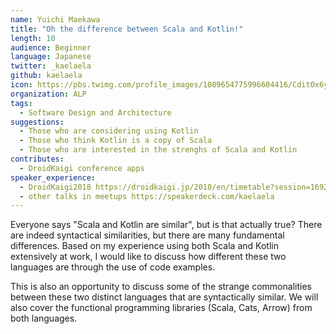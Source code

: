```yaml
---
name: Yuichi Maekawa
title: "Oh the difference between Scala and Kotlin!"
length: 10
audience: Beginner
language: Japanese
twitter: _kaelaela
github: kaelaela
icon: https://pbs.twimg.com/profile_images/1089654775996604416/CditOx6y_400x400.jpg
organization: ALP
tags:
  - Software Design and Architecture
suggestions:
  - Those who are considering using Kotlin
  - Those who think Kotlin is a copy of Scala
  - Those who are interested in the strenghs of Scala and Kotlin
contributes:
  - DroidKaigi conference apps
speaker_experience:
  - DroidKaigi2018 https://droidkaigi.jp/2018/en/timetable?session=16922
  - other talks in meetups https://speakerdeck.com/kaelaela
---
```

Everyone says "Scala and Kotlin are similar", but is that actually true? There are indeed syntactical similarities, but there are many fundamental differences. Based on my experience using both Scala and Kotlin extensively at work, I would like to discuss how different these two languages are through the use of code examples.

This is also an opportunity to discuss some of the strange commonalities between these two distinct languages that are syntactically similar. We will also cover the functional programming libraries (Scala, Cats, Arrow) from both languages.
